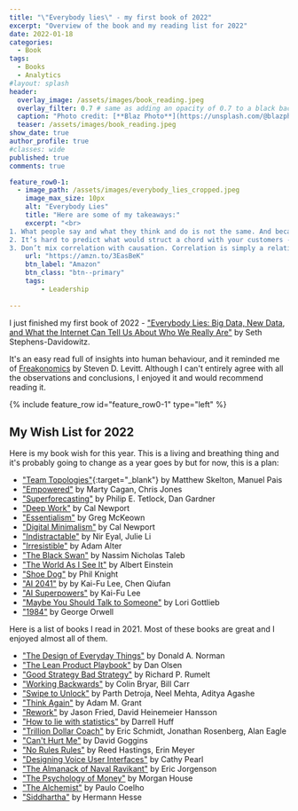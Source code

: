 ```yaml
---
title: "\"Everybody lies\" - my first book of 2022"
excerpt: "Overview of the book and my reading list for 2022"
date: 2022-01-18
categories:
  - Book
tags:
  - Books
  - Analytics
#layout: splash
header:
  overlay_image: /assets/images/book_reading.jpeg
  overlay_filter: 0.7 # same as adding an opacity of 0.7 to a black background
  caption: "Photo credit: [**Blaz Photo**](https://unsplash.com/@blazphoto?utm_source=unsplash&utm_medium=referral&utm_content=creditCopyText) on [Unsplash](https://unsplash.com/s/photos/book-reading?utm_source=unsplash&utm_medium=referral&utm_content=creditCopyText)"
  teaser: /assets/images/book_reading.jpeg
show_date: true
author_profile: true
#classes: wide
published: true
comments: true

feature_row0-1:
  - image_path: /assets/images/everybody_lies_cropped.jpeg
    image_max_size: 10px
    alt: "Everybody Lies"
    title: "Here are some of my takeaways:"
    excerpt: "<br>
1. What people say and what they think and do is not the same. And because of that, you must rely on qualitative and quantitative analysis. <br><br>
2. It’s hard to predict what would struct a chord with your customers - constantly design and conduct AB tests to optimize messages and product features.<br><br>
3. Don’t mix correlation with causation. Correlation is simply a relation of A and B, while causation explicitly applies to cases where action A causes outcome B.<br><br>"
    url: "https://amzn.to/3EasBeK"
    btn_label: "Amazon"
    btn_class: "btn--primary"
    tags:
        - Leadership
  
---
```


I just finished my first book of 2022 - ["Everybody Lies: Big Data, New Data, and What the Internet Can Tell Us About Who We Really Are"](https://amzn.to/3EasBeK) by Seth Stephens-Davidowitz. 

It's an easy read full of insights into human behaviour, and it reminded me of [Freakonomics](https://amzn.to/3LuM64D) by Steven D. Levitt. Although I can't entirely agree with all the observations and conclusions, I enjoyed it and would recommend reading it. 

{% include feature_row id="feature_row0-1" type="left" %}

## My Wish List for 2022
Here is my book wish for this year. This is a living and breathing thing and it's probably going to change as a year goes by but for now, this is a plan:

- ["Team Topologies"](https://amzn.to/3L9h6Xr){:target="_blank"} by Matthew Skelton, Manuel Pais 
- ["Empowered"](https://amzn.to/3K7H5NW) by Marty Cagan, Chris Jones
- ["Superforecasting"](https://amzn.to/3LER7aA) by Philip E. Tetlock, Dan Gardner 
- ["Deep Work"](https://amzn.to/3L60csS) by Cal Newport
- ["Essentialism"](https://amzn.to/3OzwBKH) by Greg McKeown
- ["Digital Minimalism"](https://amzn.to/36ITB8U) by Cal Newport
- ["Indistractable"](https://amzn.to/3k5Qafr) by Nir Eyal, Julie Li
- ["Irresistible"](https://amzn.to/39cVyLI) by Adam Alter
- ["The Black Swan"](https://amzn.to/3Oxzift) by Nassim Nicholas Taleb 
- ["The World As I See It"](https://amzn.to/3kpKqNY) by Albert Einstein
- ["Shoe Dog"](https://amzn.to/3K9VdpJ) by Phil Knight
- ["AI 2041"](https://amzn.to/3KaILpV) by by Kai-Fu Lee, Chen Qiufan
- ["AI Superpowers"](https://amzn.to/3EGeaiO) by Kai-Fu Lee
- ["Maybe You Should Talk to Someone"](https://amzn.to/36IUKgI) by Lori Gottlieb
- ["1984"](https://amzn.to/3rVoRsr) by George Orwell


Here is a list of books I read in 2021. Most of these books are great and I enjoyed almost all of them. 

- ["The Design of Everyday Things"](https://amzn.to/3EUr9xD) by Donald A. Norman
- ["The Lean Product Playbook"](https://amzn.to/3K7dhAL) by Dan Olsen
- ["Good Strategy Bad Strategy"](https://amzn.to/3y4nnjR) by Richard P. Rumelt
- ["Working Backwards"](https://amzn.to/3KdYiFk) by Colin Bryar, Bill Carr
- ["Swipe to Unlock"](https://amzn.to/3uBNhJf) by Parth Detroja, Neel Mehta, Aditya Agashe
- ["Think Again"](https://amzn.to/3ENCsaM) by Adam M. Grant
- ["Rework"](https://amzn.to/3uzqHB7) by Jason Fried, David Heinemeier Hansson
- ["How to lie with statistics"](https://amzn.to/3EUs29r) by Darrell Huff
- ["Trillion Dollar Coach"](https://amzn.to/3vHjUVi) by Eric Schmidt, Jonathan Rosenberg, Alan Eagle
- ["Can't Hurt Me"](https://amzn.to/3xOCBt5) by David Goggins
- ["No Rules Rules"](https://amzn.to/3vAINSJ) by Reed Hastings, Erin Meyer
- ["Designing Voice User Interfaces"](https://amzn.to/38BmTqE) by Cathy Pearl
- ["The Almanack of Naval Ravikant"](https://amzn.to/3KsTTi9) by Eric Jorgenson
- ["The Psychology of Money"](https://amzn.to/3xXGoUL) by Morgan House
- ["The Alchemist"](https://amzn.to/3sm5wBh) by Paulo Coelho
- ["Siddhartha"](https://amzn.to/3knXSle) by Hermann Hesse
